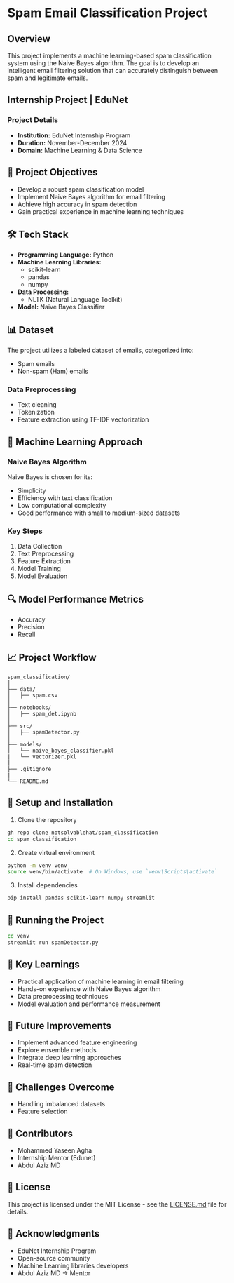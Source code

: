# Spam Email Classification Project

## Overview
This project implements a machine learning-based spam classification system using the Naive Bayes algorithm. The goal is to develop an intelligent email filtering solution that can accurately distinguish between spam and legitimate emails.

## Internship Project | EduNet

### Project Details
- **Institution:** EduNet Internship Program
- **Duration:** November-December 2024
- **Domain:** Machine Learning & Data Science

## 🎯 Project Objectives
- Develop a robust spam classification model
- Implement Naive Bayes algorithm for email filtering
- Achieve high accuracy in spam detection
- Gain practical experience in machine learning techniques

## 🛠 Tech Stack
- **Programming Language:** Python
- **Machine Learning Libraries:** 
  - scikit-learn
  - pandas
  - numpy
- **Data Processing:** 
  - NLTK (Natural Language Toolkit)
- **Model:** Naive Bayes Classifier

## 📊 Dataset
The project utilizes a labeled dataset of emails, categorized into:
- Spam emails
- Non-spam (Ham) emails

### Data Preprocessing
- Text cleaning
- Tokenization
- Feature extraction using TF-IDF vectorization

## 🧠 Machine Learning Approach
### Naive Bayes Algorithm
Naive Bayes is chosen for its:
- Simplicity
- Efficiency with text classification
- Low computational complexity
- Good performance with small to medium-sized datasets

### Key Steps
1. Data Collection
2. Text Preprocessing
3. Feature Extraction
4. Model Training
5. Model Evaluation

## 🔍 Model Performance Metrics
- Accuracy
- Precision
- Recall

## 📈 Project Workflow
```
spam_classification/
│
├── data/
│   ├── spam.csv
│
├── notebooks/
│   ├── spam_det.ipynb
│
├── src/
│   ├── spamDetector.py
│
├── models/
│   └── naive_bayes_classifier.pkl
|   └── vectorizer.pkl
|
├── .gitignore
|
└── README.md
```

## 🚀 Setup and Installation
1. Clone the repository
```bash
gh repo clone notsolvablehat/spam_classification
cd spam_classification
```

2. Create virtual environment
```bash
python -m venv venv
source venv/bin/activate  # On Windows, use `venv\Scripts\activate`
```

3. Install dependencies
```bash
pip install pandas scikit-learn numpy streamlit
```

## 🧪 Running the Project
```bash
cd venv
streamlit run spamDetector.py
```

## 📝 Key Learnings
- Practical application of machine learning in email filtering
- Hands-on experience with Naive Bayes algorithm
- Data preprocessing techniques
- Model evaluation and performance measurement

## 🔮 Future Improvements
- Implement advanced feature engineering
- Explore ensemble methods
- Integrate deep learning approaches
- Real-time spam detection

## 📌 Challenges Overcome
- Handling imbalanced datasets
- Feature selection

## 👥 Contributors
- Mohammed Yaseen Agha
- Internship Mentor (Edunet)
- Abdul Aziz MD

## 📄 License
This project is licensed under the MIT License - see the [LICENSE.md](LICENSE.md) file for details.

## 🙏 Acknowledgments
- EduNet Internship Program
- Open-source community
- Machine Learning libraries developers
- Abdul Aziz MD -> Mentor
